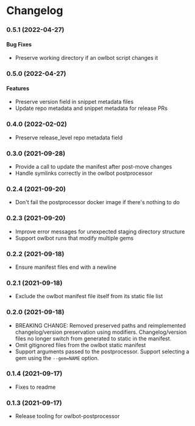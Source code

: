 # Changelog

### 0.5.1 (2022-04-27)

#### Bug Fixes

* Preserve working directory if an owlbot script changes it

### 0.5.0 (2022-04-27)

#### Features

* Preserve version field in snippet metadata files
* Update repo metadata and snippet metadata for release PRs

### 0.4.0 (2022-02-02)

* Preserve release_level repo metadata field

### 0.3.0 (2021-09-28)

* Provide a call to update the manifest after post-move changes
* Handle symlinks correctly in the owlbot postprocessor

### 0.2.4 (2021-09-20)

* Don't fail the postprocessor docker image if there's nothing to do

### 0.2.3 (2021-09-20)

* Improve error messages for unexpected staging directory structure
* Support owlbot runs that modify multiple gems

### 0.2.2 (2021-09-18)

* Ensure manifest files end with a newline

### 0.2.1 (2021-09-18)

* Exclude the owlbot manifest file itself from its static file list

### 0.2.0 (2021-09-18)

* BREAKING CHANGE: Removed preserved paths and reimplemented changelog/version preservation using modifiers. Changelog/version files no longer switch from generated to static in the manifest.
* Omit gitignored files from the owlbot static manifest
* Support arguments passed to the postprocessor. Support selecting a gem using the `--gem=NAME` option.

### 0.1.4 (2021-09-17)

* Fixes to readme

### 0.1.3 (2021-09-17)

* Release tooling for owlbot-postprocessor
